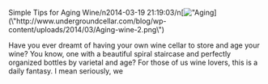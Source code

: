 Simple Tips for Aging Wine/n2014-03-19 21:19:03/n[![\"Aging](\"http://www.undergroundcellar.com/blog/wp-content/uploads/2014/03/Aging-wine-2.png\")](\"http://www.undergroundcellar.com/blog/wp-content/uploads/2014/03/Aging-wine-2.png\")

Have you ever dreamt of having your own wine cellar to store and age your wine? You know, one with a beautiful spiral staircase and perfectly organized bottles by varietal and age? For those of us wine lovers, this is a daily fantasy. I mean seriously, we